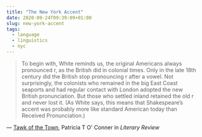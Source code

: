 ```yaml
---
title: "The New York Accent"
date: 2020-09-24T09:39:09+01:00
slug: new-york-accent
tags:
  - language
  - linguistics
  - nyc
---
```


> To begin with, White reminds us, the original Americans always pronounced r, as the British did in colonial times. Only in the late 18th century did the British stop pronouncing r after a vowel. Not surprisingly, the colonists who remained in the big East Coast seaports and had regular contact with London adopted the new British pronunciation. But those who settled inland retained the old r and never lost it. (As White says, this means that Shakespeare’s accent was probably more like standard American today than Received Pronunciation.)

&mdash; [Tawk of the Town](https://literaryreview.co.uk/tawk-of-the-town), Patricia T O' Conner in _Literary Review_

